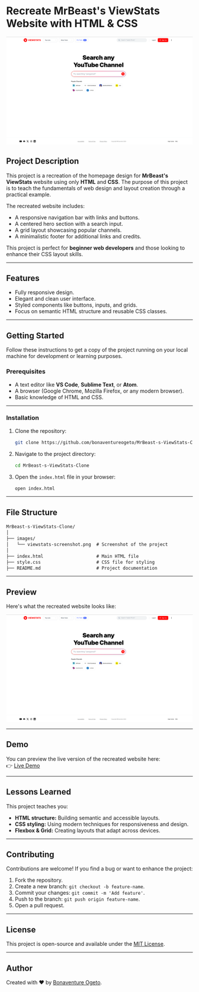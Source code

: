# **Recreate MrBeast's ViewStats Website with HTML & CSS**

![ViewStats Website Screenshot](./images/viewstats-screenshot.png)

## **Project Description**
This project is a recreation of the homepage design for **MrBeast's ViewStats** website using only **HTML** and **CSS**. The purpose of this project is to teach the fundamentals of web design and layout creation through a practical example.

The recreated website includes:
- A responsive navigation bar with links and buttons.
- A centered hero section with a search input.
- A grid layout showcasing popular channels.
- A minimalistic footer for additional links and credits.

This project is perfect for **beginner web developers** and those looking to enhance their CSS layout skills.

---

## **Features**
- Fully responsive design.
- Elegant and clean user interface.
- Styled components like buttons, inputs, and grids.
- Focus on semantic HTML structure and reusable CSS classes.

---

## **Getting Started**
Follow these instructions to get a copy of the project running on your local machine for development or learning purposes.

### **Prerequisites**
- A text editor like **VS Code**, **Sublime Text**, or **Atom**.
- A browser (Google Chrome, Mozilla Firefox, or any modern browser).
- Basic knowledge of HTML and CSS.

---

### **Installation**
1. Clone the repository:
   ```bash
   git clone https://github.com/bonaventureogeto/MrBeast-s-ViewStats-Clone.git
   ```
2. Navigate to the project directory:
   ```bash
   cd MrBeast-s-ViewStats-Clone
   ```
3. Open the `index.html` file in your browser:
   ```bash
   open index.html
   ```

---

## **File Structure**
```
MrBeast-s-ViewStats-Clone/
│
├── images/
│   └── viewstats-screenshot.png  # Screenshot of the project
│
├── index.html                    # Main HTML file
├── style.css                     # CSS file for styling
├── README.md                     # Project documentation
```

---

## **Preview**
Here's what the recreated website looks like:

![ViewStats Screenshot](./images/viewstats-screenshot.png)

---

## **Demo**
You can preview the live version of the recreated website here:  
👉 [Live Demo](https://bonaventureogeto.github.io/MrBeast-s-ViewStats-Clone)

---

## **Lessons Learned**
This project teaches you:
- **HTML structure:** Building semantic and accessible layouts.
- **CSS styling:** Using modern techniques for responsiveness and design.
- **Flexbox & Grid:** Creating layouts that adapt across devices.

---

## **Contributing**
Contributions are welcome! If you find a bug or want to enhance the project:
1. Fork the repository.
2. Create a new branch: `git checkout -b feature-name`.
3. Commit your changes: `git commit -m 'Add feature'`.
4. Push to the branch: `git push origin feature-name`.
5. Open a pull request.

---

## **License**
This project is open-source and available under the [MIT License](LICENSE).

---

## **Author**
Created with ❤️ by [Bonaventure Ogeto](https://github.com/bonaventureogeto).